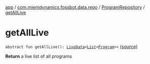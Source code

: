 [app](../../index.md) / [com.miemdynamics.fossbot.data.repo](../index.md) / [ProgramRepository](index.md) / [getAllLive](./get-all-live.md)

# getAllLive

`abstract fun getAllLive(): `[`LiveData`](https://developer.android.com/reference/androidx/lifecycle/LiveData.html)`<`[`List`](https://kotlinlang.org/api/latest/jvm/stdlib/kotlin.collections/-list/index.html)`<`[`Program`](../../com.miemdynamics.fossbot.data.entity/-program/index.md)`>>` [(source)](https://github.com/binyot/fossbot/tree/master/app/src/main/java/com/miemdynamics/fossbot/data/repo/ProgramRepository.kt#L13)

**Return**
a live list of all programs

